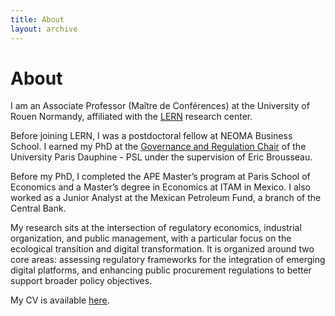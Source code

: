 ```yaml
---
title: About
layout: archive
---
```


<h1>About</h1>

<p>I am an Associate Professor (Maître de Conférences) at the University of Rouen Normandy, affiliated with the <a href=\"https://lern.univ-rouen.fr/" title=\"LERN\">LERN</a> research center.<p>
<p>Before joining LERN, I was a postdoctoral fellow at NEOMA Business School. I earned my PhD at the <a href=\"https://chairgovreg.fondation-dauphine.fr/" title=\"GovReg\">Governance and Regulation Chair</a> of the University Paris Dauphine - PSL under the supervision of Eric Brousseau.<p>
<p>Before my PhD, I completed the APE Master’s program at Paris School of Economics and a Master’s degree in Economics at ITAM in Mexico. I also worked as a Junior Analyst at the Mexican Petroleum Fund, a branch of the Central Bank.<p>
<p>My research sits at the intersection of regulatory economics, industrial organization, and public management, with a particular focus on the ecological transition and digital transformation. It is organized around two core areas: assessing regulatory frameworks for the integration of emerging digital platforms, and enhancing public procurement regulations to better support broader policy objectives.<p>
<p>My CV is available <a href="assets/CV_IsacO.pdf" title="CV">here</a>.</p>



